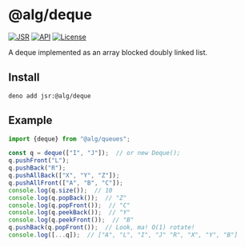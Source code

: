 # @alg/deque

[![JSR](https://jsr.io/badges/@alg/deque)](https://jsr.io/@alg/deque)
[![API](https://img.shields.io/badge/API-blue?logo=readme&logoColor=white)](https://jsr.io/@alg/deque/doc)
[![License](https://img.shields.io/badge/MIT-green?label=license)](https://github.com/alg/deque/blob/main/LICENSE)

A deque implemented as an array blocked doubly linked list.

## Install

```
deno add jsr:@alg/deque
```

## Example

```javascript
import {deque} from "@alg/queues";

const q = deque(["I", "J"]);  // or new Deque();
q.pushFront("L");
q.pushBack("R");
q.pushAllBack(["X", "Y", "Z"]);
q.pushAllFront(["A", "B", "C"]);
console.log(q.size());  // 10
console.log(q.popBack());  // "Z"
console.log(q.popFront());  // "C"
console.log(q.peekBack());  // "Y"
console.log(q.peekFront());  // "B"
q.pushBack(q.popFront());  // Look, ma! O(1) rotate!
console.log([...q]);  // ["A", "L", "I", "J" "R", "X", "Y", "B"]
```
